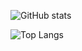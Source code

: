 ![GitHub stats](https://github-readme-stats-9ezaiy5eq-s213asdfegadwerewr.vercel.app/api?username=agustinmaringolo&count_private=true&hide_rank=true)


![Top Langs](https://github-readme-stats-9ezaiy5eq-s213asdfegadwerewr.vercel.app/api/top-langs/?username=agustinmaringolo&exclude_repo=github-readme-stats&layout=pie)




